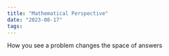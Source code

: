 ```yaml
---
title: "Mathematical Perspective"
date: "2023-08-17"
tags:
---
```


How you see a problem changes the space of answers